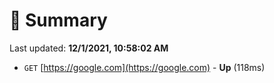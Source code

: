 # 📖 Summary
Last updated: **12/1/2021, 10:58:02 AM**

- `GET` [https://google.com](https://google.com) - **Up** (118ms)
